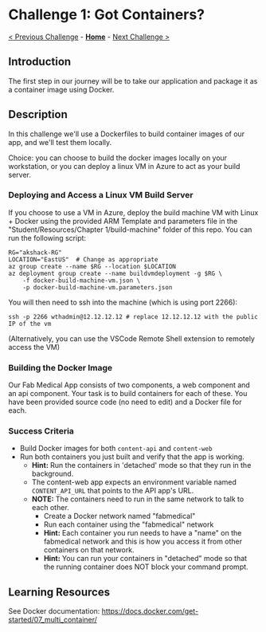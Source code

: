 # Challenge 1: Got Containers?

[< Previous Challenge](./00-prereqs.md) - **[Home](../README.md)** - [Next Challenge >](./02-acr.md)

## Introduction

The first step in our journey will be to take our application and package it as a container image using Docker.

## Description

In this challenge we'll use a Dockerfiles to build container images of our app, and we'll test them locally.

Choice:  you can choose to build the docker images locally on your workstation, or you can deploy a linux VM in Azure to act as your build server.

### Deploying and Access a Linux VM Build Server
If you choose to use a VM in Azure, deploy the build machine VM with Linux + Docker using the provided ARM Template and parameters file in the "Student/Resources/Chapter 1/build-machine" folder of this repo.  You can run the following script:
```
RG="akshack-RG" 
LOCATION="EastUS"  # Change as appropriate
az group create --name $RG --location $LOCATION
az deployment group create --name buildvmdeployment -g $RG \
    -f docker-build-machine-vm.json \
	-p docker-build-machine-vm.parameters.json
```
You will then need to ssh into the machine (which is using port 2266):

`ssh -p 2266 wthadmin@12.12.12.12 # replace 12.12.12.12 with the public IP of the vm`

(Alternatively, you can use the VSCode Remote Shell extension to remotely access the VM)

### Building the Docker Image
Our Fab Medical App consists of two components, a web component and an api component.  Your task is to build containers for each of these.  You have been provided source code (no need to edit) and a Docker file for each.

### Success Criteria
- Build Docker images for both `content-api` and `content-web`
- Run both containers you just built and verify that the app is working. 
	- **Hint:** Run the containers in 'detached' mode so that they run in the background.
	- The content-web app expects an environment variable named `CONTENT_API_URL` that points to the API app's URL.
	- **NOTE:** The containers need to run in the same network to talk to each other. 
		- Create a Docker network named "fabmedical"
		- Run each container using the "fabmedical" network
		- **Hint:** Each container you run needs to have a "name" on the fabmedical network and this is how you access it from other containers on that network.
		- **Hint:** You can run your containers in "detached" mode so that the running container does NOT block your command prompt.



## Learning Resources

See Docker documentation:  https://docs.docker.com/get-started/07_multi_container/